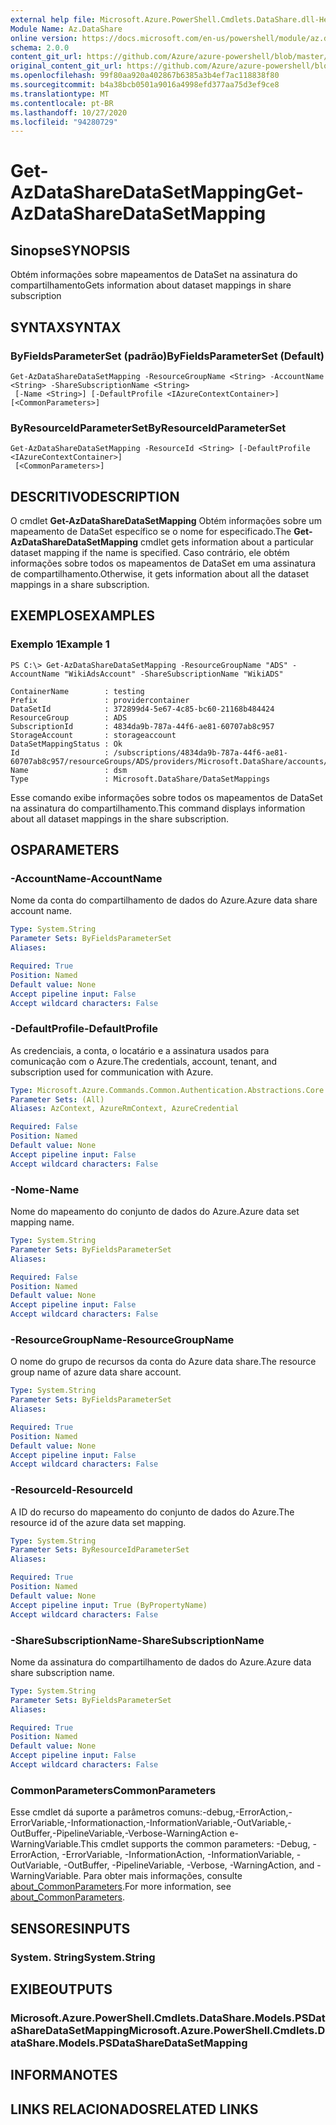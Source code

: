 ```yaml
---
external help file: Microsoft.Azure.PowerShell.Cmdlets.DataShare.dll-Help.xml
Module Name: Az.DataShare
online version: https://docs.microsoft.com/en-us/powershell/module/az.datashare/get-azdatasharedatasetmapping
schema: 2.0.0
content_git_url: https://github.com/Azure/azure-powershell/blob/master/src/DataShare/DataShare/help/Get-AzDataShareDataSetMapping.md
original_content_git_url: https://github.com/Azure/azure-powershell/blob/master/src/DataShare/DataShare/help/Get-AzDataShareDataSetMapping.md
ms.openlocfilehash: 99f80aa920a402867b6385a3b4ef7ac118838f80
ms.sourcegitcommit: b4a38bcb0501a9016a4998efd377aa75d3ef9ce8
ms.translationtype: MT
ms.contentlocale: pt-BR
ms.lasthandoff: 10/27/2020
ms.locfileid: "94280729"
---
```

# <span data-ttu-id="e9371-101">Get-AzDataShareDataSetMapping</span><span class="sxs-lookup"><span data-stu-id="e9371-101">Get-AzDataShareDataSetMapping</span></span>

## <span data-ttu-id="e9371-102">Sinopse</span><span class="sxs-lookup"><span data-stu-id="e9371-102">SYNOPSIS</span></span>
<span data-ttu-id="e9371-103">Obtém informações sobre mapeamentos de DataSet na assinatura do compartilhamento</span><span class="sxs-lookup"><span data-stu-id="e9371-103">Gets information about dataset mappings in share subscription</span></span>

## <span data-ttu-id="e9371-104">SYNTAX</span><span class="sxs-lookup"><span data-stu-id="e9371-104">SYNTAX</span></span>

### <span data-ttu-id="e9371-105">ByFieldsParameterSet (padrão)</span><span class="sxs-lookup"><span data-stu-id="e9371-105">ByFieldsParameterSet (Default)</span></span>
```
Get-AzDataShareDataSetMapping -ResourceGroupName <String> -AccountName <String> -ShareSubscriptionName <String>
 [-Name <String>] [-DefaultProfile <IAzureContextContainer>] [<CommonParameters>]
```

### <span data-ttu-id="e9371-106">ByResourceIdParameterSet</span><span class="sxs-lookup"><span data-stu-id="e9371-106">ByResourceIdParameterSet</span></span>
```
Get-AzDataShareDataSetMapping -ResourceId <String> [-DefaultProfile <IAzureContextContainer>]
 [<CommonParameters>]
```

## <span data-ttu-id="e9371-107">DESCRITIVO</span><span class="sxs-lookup"><span data-stu-id="e9371-107">DESCRIPTION</span></span>
<span data-ttu-id="e9371-108">O cmdlet **Get-AzDataShareDataSetMapping** Obtém informações sobre um mapeamento de DataSet específico se o nome for especificado.</span><span class="sxs-lookup"><span data-stu-id="e9371-108">The **Get-AzDataShareDataSetMapping** cmdlet gets information about a particular dataset mapping if the name is specified.</span></span> <span data-ttu-id="e9371-109">Caso contrário, ele obtém informações sobre todos os mapeamentos de DataSet em uma assinatura de compartilhamento.</span><span class="sxs-lookup"><span data-stu-id="e9371-109">Otherwise, it gets information about all the dataset mappings in a share subscription.</span></span> 

## <span data-ttu-id="e9371-110">EXEMPLOS</span><span class="sxs-lookup"><span data-stu-id="e9371-110">EXAMPLES</span></span>

### <span data-ttu-id="e9371-111">Exemplo 1</span><span class="sxs-lookup"><span data-stu-id="e9371-111">Example 1</span></span>
```
PS C:\> Get-AzDataShareDataSetMapping -ResourceGroupName "ADS" -AccountName "WikiAdsAccount" -ShareSubscriptionName "WikiADS"

ContainerName        : testing
Prefix               : providercontainer
DataSetId            : 372899d4-5e67-4c85-bc60-21168b484424
ResourceGroup        : ADS
SubscriptionId       : 4834da9b-787a-44f6-ae81-60707ab8c957
StorageAccount       : storageaccount
DataSetMappingStatus : Ok
Id                   : /subscriptions/4834da9b-787a-44f6-ae81-60707ab8c957/resourceGroups/ADS/providers/Microsoft.DataShare/accounts/WikiAdsAccount/shareSubscriptions/WikiADS/dataSetMappings/dsm
Name                 : dsm
Type                 : Microsoft.DataShare/DataSetMappings
```

 <span data-ttu-id="e9371-112">Esse comando exibe informações sobre todos os mapeamentos de DataSet na assinatura do compartilhamento.</span><span class="sxs-lookup"><span data-stu-id="e9371-112">This command displays information about all dataset mappings in the share subscription.</span></span>

## <span data-ttu-id="e9371-113">OS</span><span class="sxs-lookup"><span data-stu-id="e9371-113">PARAMETERS</span></span>

### <span data-ttu-id="e9371-114">-AccountName</span><span class="sxs-lookup"><span data-stu-id="e9371-114">-AccountName</span></span>
<span data-ttu-id="e9371-115">Nome da conta do compartilhamento de dados do Azure.</span><span class="sxs-lookup"><span data-stu-id="e9371-115">Azure data share account name.</span></span>

```yaml
Type: System.String
Parameter Sets: ByFieldsParameterSet
Aliases:

Required: True
Position: Named
Default value: None
Accept pipeline input: False
Accept wildcard characters: False
```

### <span data-ttu-id="e9371-116">-DefaultProfile</span><span class="sxs-lookup"><span data-stu-id="e9371-116">-DefaultProfile</span></span>
<span data-ttu-id="e9371-117">As credenciais, a conta, o locatário e a assinatura usados para comunicação com o Azure.</span><span class="sxs-lookup"><span data-stu-id="e9371-117">The credentials, account, tenant, and subscription used for communication with Azure.</span></span>

```yaml
Type: Microsoft.Azure.Commands.Common.Authentication.Abstractions.Core.IAzureContextContainer
Parameter Sets: (All)
Aliases: AzContext, AzureRmContext, AzureCredential

Required: False
Position: Named
Default value: None
Accept pipeline input: False
Accept wildcard characters: False
```

### <span data-ttu-id="e9371-118">-Nome</span><span class="sxs-lookup"><span data-stu-id="e9371-118">-Name</span></span>
<span data-ttu-id="e9371-119">Nome do mapeamento do conjunto de dados do Azure.</span><span class="sxs-lookup"><span data-stu-id="e9371-119">Azure data set mapping name.</span></span>

```yaml
Type: System.String
Parameter Sets: ByFieldsParameterSet
Aliases:

Required: False
Position: Named
Default value: None
Accept pipeline input: False
Accept wildcard characters: False
```

### <span data-ttu-id="e9371-120">-ResourceGroupName</span><span class="sxs-lookup"><span data-stu-id="e9371-120">-ResourceGroupName</span></span>
<span data-ttu-id="e9371-121">O nome do grupo de recursos da conta do Azure data share.</span><span class="sxs-lookup"><span data-stu-id="e9371-121">The resource group name of azure data share account.</span></span>

```yaml
Type: System.String
Parameter Sets: ByFieldsParameterSet
Aliases:

Required: True
Position: Named
Default value: None
Accept pipeline input: False
Accept wildcard characters: False
```

### <span data-ttu-id="e9371-122">-ResourceId</span><span class="sxs-lookup"><span data-stu-id="e9371-122">-ResourceId</span></span>
<span data-ttu-id="e9371-123">A ID do recurso do mapeamento do conjunto de dados do Azure.</span><span class="sxs-lookup"><span data-stu-id="e9371-123">The resource id of the azure data set mapping.</span></span>

```yaml
Type: System.String
Parameter Sets: ByResourceIdParameterSet
Aliases:

Required: True
Position: Named
Default value: None
Accept pipeline input: True (ByPropertyName)
Accept wildcard characters: False
```

### <span data-ttu-id="e9371-124">-ShareSubscriptionName</span><span class="sxs-lookup"><span data-stu-id="e9371-124">-ShareSubscriptionName</span></span>
<span data-ttu-id="e9371-125">Nome da assinatura do compartilhamento de dados do Azure.</span><span class="sxs-lookup"><span data-stu-id="e9371-125">Azure data share subscription name.</span></span>

```yaml
Type: System.String
Parameter Sets: ByFieldsParameterSet
Aliases:

Required: True
Position: Named
Default value: None
Accept pipeline input: False
Accept wildcard characters: False
```

### <span data-ttu-id="e9371-126">CommonParameters</span><span class="sxs-lookup"><span data-stu-id="e9371-126">CommonParameters</span></span>
<span data-ttu-id="e9371-127">Esse cmdlet dá suporte a parâmetros comuns:-debug,-ErrorAction,-ErrorVariable,-Informationaction,-InformationVariable,-OutVariable,-OutBuffer,-PipelineVariable,-Verbose-WarningAction e-WarningVariable.</span><span class="sxs-lookup"><span data-stu-id="e9371-127">This cmdlet supports the common parameters: -Debug, -ErrorAction, -ErrorVariable, -InformationAction, -InformationVariable, -OutVariable, -OutBuffer, -PipelineVariable, -Verbose, -WarningAction, and -WarningVariable.</span></span> <span data-ttu-id="e9371-128">Para obter mais informações, consulte [about_CommonParameters](http://go.microsoft.com/fwlink/?LinkID=113216).</span><span class="sxs-lookup"><span data-stu-id="e9371-128">For more information, see [about_CommonParameters](http://go.microsoft.com/fwlink/?LinkID=113216).</span></span>

## <span data-ttu-id="e9371-129">SENSORES</span><span class="sxs-lookup"><span data-stu-id="e9371-129">INPUTS</span></span>

### <span data-ttu-id="e9371-130">System. String</span><span class="sxs-lookup"><span data-stu-id="e9371-130">System.String</span></span>

## <span data-ttu-id="e9371-131">EXIBE</span><span class="sxs-lookup"><span data-stu-id="e9371-131">OUTPUTS</span></span>

### <span data-ttu-id="e9371-132">Microsoft.Azure.PowerShell.Cmdlets.DataShare.Models.PSDataShareDataSetMapping</span><span class="sxs-lookup"><span data-stu-id="e9371-132">Microsoft.Azure.PowerShell.Cmdlets.DataShare.Models.PSDataShareDataSetMapping</span></span>

## <span data-ttu-id="e9371-133">INFORMA</span><span class="sxs-lookup"><span data-stu-id="e9371-133">NOTES</span></span>

## <span data-ttu-id="e9371-134">LINKS RELACIONADOS</span><span class="sxs-lookup"><span data-stu-id="e9371-134">RELATED LINKS</span></span>
